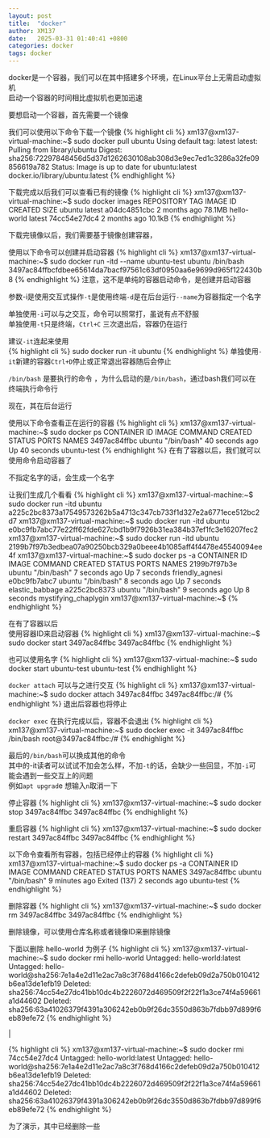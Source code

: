 ```yaml
---
layout: post
title:  "docker"
author: XM137
date:   2025-03-31 01:40:41 +0800
categories: docker
tags: docker
---
```


docker是一个容器，我们可以在其中搭建多个环境，在Linux平台上无需启动虚拟机<br>
启动一个容器的时间相比虚拟机也更加迅速

要想启动一个容器，首先需要一个镜像

我们可以使用以下命令下载一个镜像
{% highlight cli %}
xm137@xm137-virtual-machine:~$ sudo docker pull ubuntu
Using default tag: latest
latest: Pulling from library/ubuntu
Digest: sha256:72297848456d5d37d1262630108ab308d3e9ec7ed1c3286a32fe09856619a782
Status: Image is up to date for ubuntu:latest
docker.io/library/ubuntu:latest
{% endhighlight %}


下载完成以后我们可以查看已有的镜像
{% highlight cli %}
xm137@xm137-virtual-machine:~$ sudo docker images
REPOSITORY    TAG       IMAGE ID       CREATED        SIZE
ubuntu        latest    a04dc4851cbc   2 months ago   78.1MB
hello-world   latest    74cc54e27dc4   2 months ago   10.1kB
{% endhighlight %}

下载完镜像以后，我们需要基于镜像创建容器，

使用以下命令可以创建并启动容器
{% highlight cli %}
xm137@xm137-virtual-machine:~$ sudo docker run -itd --name ubuntu-test ubuntu /bin/bash
3497ac84ffbcfdbee65614da7bacf97561c63df0950aa6e9699d965f122430b8
{% endhighlight %}
注意，这不是单纯的容器启动命令，是创建并启动容器


参数-i是使用交互式操作`-t`是使用终端`-d`是在后台运行`--name`为容器指定一个名字

单独使用`-i`可以与之交互，命令可以照常打，虽说有点不舒服<br>
单独使用`-t`只是终端，`Ctrl+C` 三次退出后，容器仍在运行

建议`-it`连起来使用<br>
{% highlight cli %}
sudo docker run -it ubuntu
{% endhighlight %}
单独使用`-it`新建的容器`Ctrl+D`停止或正常退出容器随后会停止

`/bin/bash` 是要执行的命令 ，为什么启动的是`/bin/bash`，通过bash我们可以在终端执行命令行

现在，其在后台运行

使用以下命令查看正在运行的容器
{% highlight cli %}
xm137@xm137-virtual-machine:~$ sudo docker ps
CONTAINER ID   IMAGE     COMMAND       CREATED          STATUS          PORTS     NAMES
3497ac84ffbc   ubuntu    "/bin/bash"   40 seconds ago   Up 40 seconds             ubuntu-test
{% endhighlight %}
在有了容器以后，我们就可以使用命令启动容器了

不指定名字的话，会生成一个名字

让我们生成几个看看
{% highlight cli %}
xm137@xm137-virtual-machine:~$ sudo docker run -itd ubuntu
a225c2bc8373a17549573262b5a4713c347cb733f1d327e2a6771ece512bc2d7
xm137@xm137-virtual-machine:~$ sudo docker run -itd ubuntu
e0bc9fb7abc77e22ff62fde627cbd1b9f7926b31ea384b37ef1fc3e16207fec2
xm137@xm137-virtual-machine:~$ sudo docker run -itd ubuntu
2199b7f97b3edbea07a90250bcb329a0beee4b1085aff4f4478e45540094ee4f
xm137@xm137-virtual-machine:~$ sudo docker ps -a
CONTAINER ID   IMAGE     COMMAND       CREATED         STATUS         PORTS     NAMES
2199b7f97b3e   ubuntu    "/bin/bash"   7 seconds ago   Up 7 seconds             friendly_agnesi
e0bc9fb7abc7   ubuntu    "/bin/bash"   8 seconds ago   Up 7 seconds             elastic_babbage
a225c2bc8373   ubuntu    "/bin/bash"   9 seconds ago   Up 8 seconds             mystifying_chaplygin
xm137@xm137-virtual-machine:~$ 
{% endhighlight %}

在有了容器以后<br>
使用容器ID来启动容器
{% highlight cli %}
xm137@xm137-virtual-machine:~$ sudo docker start 3497ac84ffbc
3497ac84ffbc
{% endhighlight %}

也可以使用名字
{% highlight cli %}
xm137@xm137-virtual-machine:~$ sudo docker start ubuntu-test
ubuntu-test
{% endhighlight %}

`docker attach` 可以与之进行交互
{% highlight cli %}
xm137@xm137-virtual-machine:~$ sudo docker attach 3497ac84ffbc
3497ac84ffbc:/# 
{% endhighlight %}
退出后容器也将停止

`docker exec` 在执行完成以后，容器不会退出
{% highlight cli %}
xm137@xm137-virtual-machine:~$ sudo docker exec -it 3497ac84ffbc /bin/bash
root@3497ac84ffbc:/# 
{% endhighlight %}

最后的`/bin/bash`可以换成其他的命令<br>
其中的-it读者可以试试不加会怎么样，不加`-t`的话，会缺少一些回显，不加`-i`可能会遇到一些交互上的问题<br>
例如`apt upgrad`e 想输入`n`取消一下


停止容器 
{% highlight cli %}
xm137@xm137-virtual-machine:~$ sudo docker stop 3497ac84ffbc
3497ac84ffbc
{% endhighlight %}

重启容器
{% highlight cli %}
xm137@xm137-virtual-machine:~$ sudo docker restart 3497ac84ffbc
3497ac84ffbc
{% endhighlight %}

以下命令查看所有容器，包括已经停止的容器
{% highlight cli %}
xm137@xm137-virtual-machine:~$ sudo docker ps -a
CONTAINER ID   IMAGE     COMMAND       CREATED         STATUS                       PORTS     NAMES
3497ac84ffbc   ubuntu    "/bin/bash"   9 minutes ago   Exited (137) 2 seconds ago             ubuntu-test
{% endhighlight %}

删除容器
{% highlight cli %}
xm137@xm137-virtual-machine:~$ sudo docker rm 3497ac84ffbc
3497ac84ffbc
{% endhighlight %}

删除镜像，可以使用仓库名称或者镜像ID来删除镜像

下面以删除 hello-world 为例子
{% highlight cli %}
xm137@xm137-virtual-machine:~$ sudo docker rmi hello-world
Untagged: hello-world:latest
Untagged: hello-world@sha256:7e1a4e2d11e2ac7a8c3f768d4166c2defeb09d2a750b010412b6ea13de1efb19
Deleted: sha256:74cc54e27dc41bb10dc4b2226072d469509f2f22f1a3ce74f4a59661a1d44602
Deleted: sha256:63a41026379f4391a306242eb0b9f26dc3550d863b7fdbb97d899f6eb89efe72
{% endhighlight %}

|

{% highlight cli %}
xm137@xm137-virtual-machine:~$ sudo docker rmi 74cc54e27dc4
Untagged: hello-world:latest
Untagged: hello-world@sha256:7e1a4e2d11e2ac7a8c3f768d4166c2defeb09d2a750b010412b6ea13de1efb19
Deleted: sha256:74cc54e27dc41bb10dc4b2226072d469509f2f22f1a3ce74f4a59661a1d44602
Deleted: sha256:63a41026379f4391a306242eb0b9f26dc3550d863b7fdbb97d899f6eb89efe72
{% endhighlight %}


为了演示，其中已经删除一些
